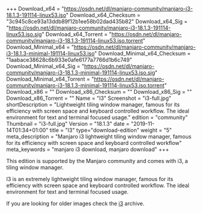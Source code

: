 +++
Download_x64 = "https://osdn.net/dl/manjaro-community/manjaro-i3-18.1.3-191114-linux53.iso"
Download_x64_Checksum = "3c945c8ce93a13ddb89f12b1ee58b02dad435b82"
Download_x64_Sig = "https://osdn.net/dl/manjaro-community/manjaro-i3-18.1.3-191114-linux53.iso.sig"
Download_x64_Torrent = "https://osdn.net/dl/manjaro-community/manjaro-i3-18.1.3-191114-linux53.iso.torrent"
Download_Minimal_x64 = "https://osdn.net/dl/manjaro-community/manjaro-i3-18.1.3-minimal-191114-linux53.iso"
Download_Minimal_x64_Checksum = "1aabace38628c6b933e0afe6177a7766d1b6c749"
Download_Minimal_x64_Sig = "https://osdn.net/dl/manjaro-community/manjaro-i3-18.1.3-minimal-191114-linux53.iso.sig"
Download_Minimal_x64_Torrent = "https://osdn.net/dl/manjaro-community/manjaro-i3-18.1.3-minimal-191114-linux53.iso.torrent"
Download_x86 = ""
Download_x86_Checksum = ""
Download_x86_Sig = ""
Download_x86_Torrent = ""
Name = "I3"
Screenshot = "i3-full.jpg"
shortDescription = "Lightweight tiling window manager, famous for its efficiency with screen space and keyboard controlled workflow. The ideal environment for text and terminal focused usage."
edition = "community"
Thumbnail = "i3-full.jpg"
Version = "18.1.3"
date = "2019-11-14T01:34+01:00"
title = "I3"
type="download-edition"
weight = "5"
meta_description = "Manjaro i3 lightweight tiling window manager, famous for its efficiency with screen space and keyboard controlled workflow"
meta_keywords = "manjaro i3 download, manjaro download"
+++

This edition is supported by the Manjaro community and comes with i3, a tiling window manager.

I3 is an extremely lightweight tiling window manager, famous for its efficiency with screen space and keyboard controlled workflow. The ideal environment for text and terminal focused usage.

If you are looking for older images check the [i3](https://osdn.net/projects/manjaro-community/storage/z_release_archive/i3) archive.
